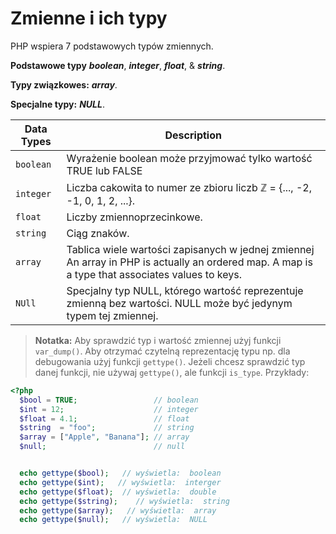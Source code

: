 # Zmienne i ich typy

PHP wspiera 7 podstawowych typów zmiennych.

**Podstawowe typy** **_boolean_**, **_integer_**, **_float_**, & **_string_**.

**Typy związkowes:** **_array_**.

**Specjalne typy:** **_NULL_**.

Data Types | Description
------------ | -------------
`boolean` | Wyrażenie boolean może przyjmować tylko wartość TRUE lub FALSE
`integer` | Liczba cakowita to numer ze zbioru liczb ℤ = {..., -2, -1, 0, 1, 2, ...}.
`float` | Liczby zmiennoprzecinkowe.
`string` | Ciąg znaków. 
`array` | Tablica wiele wartości zapisanych w jednej zmiennej An array in PHP is actually an ordered map. A map is a type that associates values to keys.
`NUll` | Specjalny typ NULL, którego wartość reprezentuje zmienną bez wartości. NULL może być jedynym typem tej zmiennej.

> **Notatka:** Aby sprawdzić typ i wartość zmiennej użyj funkcji `var_dump()`.
> Aby otrzymać czytelną reprezentację typu np. dla debugowania użyj funkcji `gettype()`. Jeżeli chcesz sprawdzić typ danej funkcji, nie używaj `gettype()`, ale funkcji `is_type`. Przykłady:

```php
<?php
  $bool = TRUE;                 // boolean
  $int = 12;                    // integer
  $float = 4.1;                 // float
  $string  = "foo";             // string
  $array = ["Apple", "Banana"]; // array
  $null;                        // null


  echo gettype($bool);   // wyświetla:  boolean
  echo gettype($int);   // wyświetla:  interger
  echo gettype($float);  // wyświetla:  double
  echo gettype($string);    // wyświetla:  string
  echo gettype($array);   // wyświetla:  array
  echo gettype($null);   // wyświetla:  NULL

```
